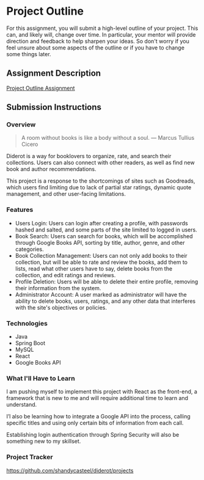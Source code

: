 # Project Outline
For this assignment, you will submit a high-level outline of your project. This can, and likely will, change over time. In particular, your mentor will provide direction and feedback to help sharpen your ideas. So don't worry if you feel unsure about some aspects of the outline or if you have to change some things later.

## Assignment Description
[Project Outline Assignment](https://education.launchcode.org/liftoff/modules/assignments/project-outline)

## Submission Instructions

### Overview

> A room without books is like a body without a soul.
>           ― Marcus Tullius Cicero

Diderot is a way for booklovers to organize, rate, and search their collections. Users can also connect with other readers, as well as find new book and author recommendations.

This project is a response to the shortcomings of sites such as Goodreads, which users find limiting due to lack of partial star ratings, dynamic quote management, and other user-facing limitations.

### Features

* Users Login: Users can login after creating a profile, with passwords hashed and salted, and some parts of the site limited to logged in users.
* Book Search: Users can search for books, which will be accomplished through Google Books API, sorting by title, author, genre, and other categories.
* Book Collection Management: Users can not only add books to their collection, but will be able to rate and review the books, add them to lists, read what other users have to say, delete books from the collection, and edit ratings and reviews.
* Profile Deletion: Users will be able to delete their entire profile, removing their information from the system.
* Administrator Account: A user marked as administrator will have the ability to delete books, users, ratings, and any other data that interferes with the site's objectives or policies.

### Technologies

* Java
* Spring Boot
* MySQL
* React
* Google Books API

### What I'll Have to Learn

I am pushing myself to implement this project with React as the front-end, a framework that is new to me and will require additional time to learn and understand.

I’l also be learning how to integrate a Google API into the process, calling specific titles and using only certain bits of information from each call. 

Establishing login authentication through Spring Security will also be something new to my skillset.


### Project Tracker
https://github.com/shandycasteel/diderot/projects
